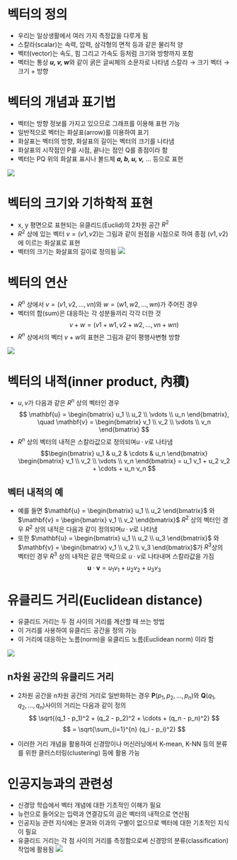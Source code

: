 # 벡터의 정의
 - 우리는 일상생활에서 여러 가지 측정값을 다루게 됨
 - 스칼라(scalar)는 속력, 압력, 삼각형의 면적 등과 같은 물리적 양
 - 벡터(vector)는 속도, 힘 그리고 가속도 등처럼 크기와 방향까지 포함
 - 벡터는 통상 ***u, v, w***와 같이 굵은 글씨체의 소문자로 나타냄
스칼라 → 크기
벡터 → 크기 + 방향

# 벡터의 개념과 표기법
 - 벡터는 방향 정보를 가지고 있으므로 그래프를 이용해 표현 가능
 - 일반적으로 벡터는 화살표(arrow)를 이용하여 표기
 - 화살표는 벡터의 방향, 화살표의 길이는 벡터의 크기를 나타냄
 - 화살표의 시작점인 P를 시점, 끝나는 점인 Q를 종점이라 함
 - 벡터는 PQ 위의 화살표 표시나 볼드체 ***a, b, u, v,*** … 등으로 표현

![](https://i.imgur.com/J9Wf5bg.png)
# 벡터의 크기와 기하학적 표현
 - x, y 평면으로 표현되는 유클리드(Euclid)의 2차원 공간 $R^2$
 - $R^2$ 상에 있는 벡터 $v = (v1, v2)$는 그림과 같이 원점을 시점으로 하여 종점 $(v1, v2)$에 이르는 화살표로 표현
 - 벡터의 크기는 화살표의 길이로 정의됨
![](https://i.imgur.com/em62ZUo.png)
# 벡터의 연산
 - $R^n$ 상에서 $v = (v1, v2, …, vn)$와 $w = (w1, w2 , …, wn)$가 주어진 경우
 - 벡터의 합(sum)은 대응하는 각 성분들끼리 각각 더한 것
$$v + w = (v1 + w1, v2 + w2 , …, vn + wn )$$
 - $R^n$ 상에서의 벡터
$v +w$의 표현은 그림과 같이 평행사변형 방향

![](https://i.imgur.com/1AVC51m.png)

# 벡터의 내적(inner product, 內積)
 - $u, v$가 다음과 같은 $R^n$ 상의 벡터인 경우
$$ \mathbf{u} = \begin{bmatrix} u_1 \\ u_2 \\ \vdots \\ u_n \end{bmatrix}, \quad \mathbf{v} = \begin{bmatrix} v_1 \\ v_2 \\ \vdots \\ v_n \end{bmatrix}
$$
 - $R^n$ 상의 벡터의 내적은 스칼라값으로 정의되며$u · v$로 나타냄
$$\begin{bmatrix} u_1 & u_2 & \cdots & u_n \end{bmatrix}
\begin{bmatrix} v_1 \\ v_2 \\ \vdots \\ v_n \end{bmatrix}
= u_1 v_1 + u_2 v_2 + \cdots + u_n v_n
$$
## 벡터 내적의 예
 - 예를 들면 $\mathbf{u} = \begin{bmatrix} u_1 \\ u_2 \end{bmatrix}$ 와 $\mathbf{v} = \begin{bmatrix} v_1 \\ v_2 \end{bmatrix}$ $R^2$ 상의 벡터인 경우 $R^2$ 상의 내적은 다음과 같이 정의되며$u · v$로 나타냄
 - 또한  $\mathbf{u} = \begin{bmatrix} u_1 \\ u_2 \\ u_3 \end{bmatrix}$ 와 $\mathbf{v} = \begin{bmatrix} v_1 \\ v_2 \\ v_3 \end{bmatrix}$가 $R^3$상의 벡터인 경우 $R^3$ 상의 내적은 같은 맥락으로 $u · v$로 나타내며 스칼라값을 가짐
$$ \mathbf{u} \cdot \mathbf{v} = u_1 v_1 + u_2 v_2 + u_3 v_3 $$
# 유클리드 거리(Euclidean distance)
 - 유클리드 거리는 두 점 사이의 거리를 계산할 때 쓰는 방법
 - 이 거리를 사용하여 유클리드 공간을 정의 가능
 - 이 거리에 대응하는 노름(norm)을 유클리드 노름(Euclidean norm) 이라 함

![](https://i.imgur.com/7Lx1IGW.png)
## n차원 공간의 유클리드 거리
 - 2차원 공간을 n차원 공간의 거리로 일반화하는 경우
$\mathbf{P}(p_1, p_2, \dots, p_n)$와 $\mathbf{Q}(q_1, q_2, \dots, q_n)$사이의 거리는 다음과 같이 정의
$$ \sqrt{(q_1 - p_1)^2 + (q_2 - p_2)^2 + \cdots + (q_n - p_n)^2} $$
$$ = \sqrt{\sum_{i=1}^{n} (q_i - p_i)^2}
$$

 - 이러한 거리 개념을 활용하여 신경망이나 머신러닝에서 K-mean, K-NN 등의 분류를 위한 클러스터링(clustering) 등에 활용 가능

# 인공지능과의 관련성
 - 신경망 학습에서 벡터 개념에 대한 기초적인 이해가 필요
 - 뉴런으로 들어오는 입력과 연결강도의 곱은 벡터의 내적으로 연산됨
 - 인공지능 관련 지식에는 문과와 이과의 구별이 없으므로 벡터에 대한 기초적인 지식이 필요
 - 유클리드 거리는 각 점 사이의 거리를 측정함으로써 신경망의 분류(classification) 작업에 활용됨
![](https://i.imgur.com/aPUQHIW.png)
